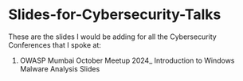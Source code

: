 # Slides-for-Cybersecurity-Talks

These are the slides I would be adding for all the Cybersecurity Conferences that I spoke at:

1) OWASP Mumbai October Meetup 2024_ Introduction to Windows Malware Analysis Slides
